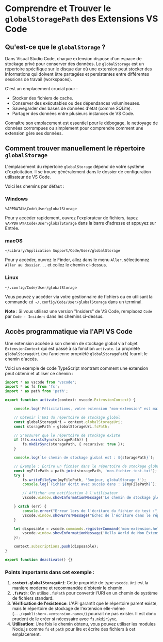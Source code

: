 # Comprendre et Trouver le `globalStoragePath` des Extensions VS Code

## Qu'est-ce que le `globalStorage` ?

Dans Visual Studio Code, chaque extension dispose d'un espace de stockage privé pour conserver des données. Le `globalStorage` est un répertoire spécifique sur le disque dur où une extension peut stocker des informations qui doivent être partagées et persistantes entre différentes sessions de travail (workspaces).

C'est un emplacement crucial pour :
-   Stocker des fichiers de cache.
-   Conserver des exécutables ou des dépendances volumineuses.
-   Sauvegarder des bases de données d'état (comme SQLite).
-   Partager des données entre plusieurs instances de VS Code.

Connaître son emplacement est essentiel pour le débogage, le nettoyage de données corrompues ou simplement pour comprendre comment une extension gère ses données.

## Comment trouver manuellement le répertoire `globalStorage`

L'emplacement du répertoire `globalStorage` dépend de votre système d'exploitation. Il se trouve généralement dans le dossier de configuration utilisateur de VS Code.

Voici les chemins par défaut :

### Windows
```
%APPDATA%\Code\User\globalStorage
```
Pour y accéder rapidement, ouvrez l'explorateur de fichiers, tapez `%APPDATA%\Code\User\globalStorage` dans la barre d'adresse et appuyez sur Entrée.

### macOS
```
~/Library/Application Support/Code/User/globalStorage
```
Pour y accéder, ouvrez le Finder, allez dans le menu `Aller`, sélectionnez `Aller au dossier...` et collez le chemin ci-dessus.

### Linux
```
~/.config/Code/User/globalStorage
```
Vous pouvez y accéder via votre gestionnaire de fichiers ou en utilisant la commande `cd ~/.config/Code/User/globalStorage` dans un terminal.

**Note** : Si vous utilisez une version "Insiders" de VS Code, remplacez `Code` par `Code - Insiders` dans les chemins ci-dessus.

## Accès programmatique via l'API VS Code

Une extension accède à son chemin de stockage global via l'objet `ExtensionContext` qui est passé à sa fonction `activate`. La propriété `globalStorageUri` (ou l'ancienne propriété `globalStoragePath`) fournit le chemin d'accès.

Voici un exemple de code TypeScript montrant comment une extension peut obtenir et utiliser ce chemin :

```typescript
import * as vscode from 'vscode';
import * as fs from 'fs';
import * as path from 'path';

export function activate(context: vscode.ExtensionContext) {

    console.log('Félicitations, votre extension "mon-extension" est maintenant active !');

    // Obtenir l'URI du répertoire de stockage global
    const globalStorageUri = context.globalStorageUri;
    const storagePath = globalStorageUri.fsPath;

    // S'assurer que le répertoire de stockage existe
    if (!fs.existsSync(storagePath)) {
        fs.mkdirSync(storagePath, { recursive: true });
    }

    console.log(`Le chemin de stockage global est : ${storagePath}`);

    // Exemple : Écrire un fichier dans le répertoire de stockage global
    const myFilePath = path.join(storagePath, 'mon-fichier-test.txt');
    try {
        fs.writeFileSync(myFilePath, 'Bonjour, globalStorage !');
        console.log(`Fichier écrit avec succès dans : ${myFilePath}`);

        // Afficher une notification à l'utilisateur
        vscode.window.showInformationMessage('Le chemin de stockage global a été trouvé et un fichier de test a été créé !');

    } catch (err) {
        console.error("Erreur lors de l'écriture du fichier de test :", err);
        vscode.window.showErrorMessage("Échec de l'écriture dans le répertoire de stockage global.");
    }

    let disposable = vscode.commands.registerCommand('mon-extension.helloWorld', () => {
        vscode.window.showInformationMessage('Hello World de Mon Extension !');
    });

    context.subscriptions.push(disposable);
}

export function deactivate() {}
```

### Points importants dans cet exemple :

1.  **`context.globalStorageUri`**: Cette propriété de type `vscode.Uri` est la manière moderne et recommandée d'obtenir le chemin.
2.  **`.fsPath`**: On utilise `.fsPath` pour convertir l'URI en un chemin de système de fichiers standard.
3.  **Vérification de l'existence**: L'API garantit que le répertoire parent existe, mais le répertoire de stockage de l'extension elle-même (`.../<publisher>.<extension-name>/`) pourrait ne pas exister. Il est donc prudent de le créer si nécessaire avec `fs.mkdirSync`.
4.  **Utilisation**: Une fois le chemin obtenu, vous pouvez utiliser les modules Node.js comme `fs` et `path` pour lire et écrire des fichiers à cet emplacement.
